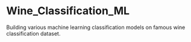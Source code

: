 # Wine_Classification_ML
Building various machine learning classification models on famous wine classification dataset.
